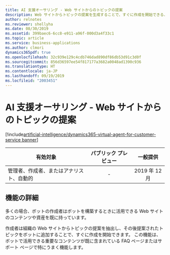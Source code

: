 ```yaml
---
title: AI 支援オーサリング - Web サイトからのトピックの提案
description: Web サイトからトピックの提案を生成することで、すぐに作成を開始できるようにします
author: relnotes
ms.reviewer: shellyha
ms.date: 08/30/2019
ms.assetid: 399baec6-6cc8-e911-a96f-000d3a4f33c1
ms.topic: article
ms.service: business-applications
ms.author: clmori
dynamics365pdf: true
ms.openlocfilehash: 32c939e129c4cdb746dad890df86db53d91c3d0f
ms.sourcegitcommit: 856d36597ee54f817177a3682a0048ad1390c936
ms.translationtype: HT
ms.contentlocale: ja-JP
ms.lasthandoff: 09/19/2019
ms.locfileid: "2003451"
---
```

# <a name="ai-assisted-authoring--topic-suggestions-from-websites"></a>AI 支援オーサリング - Web サイトからのトピックの提案
[!include[artificial-intelligence/dynamics365-virtual-agent-for-customer-service banner](../includes/artificial-intelligence/dynamics365-virtual-agent-for-customer-service.md)]

| 有効対象    |  パブリック プレビュー | 一般提供 | 
| ---------- | :----------: |:----------: |
|管理者、作成者、またはアナリスト、自動的|-| 2019 年 12 月|






## <a name="feature-details"></a>機能の詳細
<!--feature detail start -->
多くの場合、ボットの作成者はボットを構築するときに活用できる Web サイトのコンテンツや資産を既に持っています。 

作成者は組織の Web サイトからトピックの提案を抽出し、その後提案されたトピックをボットに追加することで、すぐに作成を開始できます。 この機能は、ボットで活用できる重要なコンテンツが既に含まれている FAQ ページまたはサポート ページで特にうまく機能します。
<!--feature detail end -->











